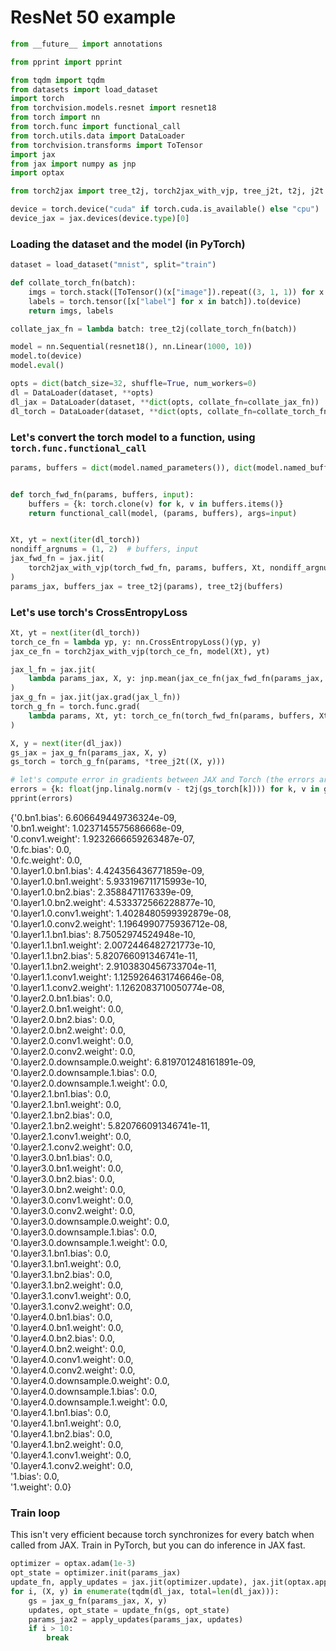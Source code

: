 # ResNet 50 example

```python
from __future__ import annotations

from pprint import pprint

from tqdm import tqdm
from datasets import load_dataset
import torch
from torchvision.models.resnet import resnet18
from torch import nn
from torch.func import functional_call
from torch.utils.data import DataLoader
from torchvision.transforms import ToTensor
import jax
from jax import numpy as jnp
import optax

from torch2jax import tree_t2j, torch2jax_with_vjp, tree_j2t, t2j, j2t

device = torch.device("cuda" if torch.cuda.is_available() else "cpu")
device_jax = jax.devices(device.type)[0]
```

### Loading the dataset and the model (in PyTorch)

```python
dataset = load_dataset("mnist", split="train")

def collate_torch_fn(batch):
    imgs = torch.stack([ToTensor()(x["image"]).repeat((3, 1, 1)) for x in batch]).to(device)
    labels = torch.tensor([x["label"] for x in batch]).to(device)
    return imgs, labels

collate_jax_fn = lambda batch: tree_t2j(collate_torch_fn(batch))
```

```python
model = nn.Sequential(resnet18(), nn.Linear(1000, 10))
model.to(device)
model.eval()

opts = dict(batch_size=32, shuffle=True, num_workers=0)
dl = DataLoader(dataset, **opts)
dl_jax = DataLoader(dataset, **dict(opts, collate_fn=collate_jax_fn))
dl_torch = DataLoader(dataset, **dict(opts, collate_fn=collate_torch_fn))
```

### Let's convert the torch model to a function, using `torch.func.functional_call`

```python
params, buffers = dict(model.named_parameters()), dict(model.named_buffers())


def torch_fwd_fn(params, buffers, input):
    buffers = {k: torch.clone(v) for k, v in buffers.items()}
    return functional_call(model, (params, buffers), args=input)


Xt, yt = next(iter(dl_torch))
nondiff_argnums = (1, 2)  # buffers, input
jax_fwd_fn = jax.jit(
    torch2jax_with_vjp(torch_fwd_fn, params, buffers, Xt, nondiff_argnums=nondiff_argnums)
)
params_jax, buffers_jax = tree_t2j(params), tree_t2j(buffers)
```

### Let's use torch's CrossEntropyLoss

```python
Xt, yt = next(iter(dl_torch))
torch_ce_fn = lambda yp, y: nn.CrossEntropyLoss()(yp, y)
jax_ce_fn = torch2jax_with_vjp(torch_ce_fn, model(Xt), yt)

jax_l_fn = jax.jit(
    lambda params_jax, X, y: jnp.mean(jax_ce_fn(jax_fwd_fn(params_jax, buffers_jax, X), y))
)
jax_g_fn = jax.jit(jax.grad(jax_l_fn))
torch_g_fn = torch.func.grad(
    lambda params, Xt, yt: torch_ce_fn(torch_fwd_fn(params, buffers, Xt), yt)
)

```

```python
X, y = next(iter(dl_jax))
gs_jax = jax_g_fn(params_jax, X, y)
gs_torch = torch_g_fn(params, *tree_j2t((X, y)))

# let's compute error in gradients between JAX and Torch (the errors are 0!)
errors = {k: float(jnp.linalg.norm(v - t2j(gs_torch[k]))) for k, v in gs_jax.items()}
pprint(errors)
```

<p>
{'0.bn1.bias': 6.606649449736324e-09,<br>
 '0.bn1.weight': 1.0237145575686668e-09,<br>
 '0.conv1.weight': 1.9232666659263487e-07,<br>
 '0.fc.bias': 0.0,<br>
 '0.fc.weight': 0.0,<br>
 '0.layer1.0.bn1.bias': 4.424356436771859e-09,<br>
 '0.layer1.0.bn1.weight': 5.933196711715993e-10,<br>
 '0.layer1.0.bn2.bias': 2.3588471176339e-09,<br>
 '0.layer1.0.bn2.weight': 4.533372566228877e-10,<br>
 '0.layer1.0.conv1.weight': 1.4028480599392879e-08,<br>
 '0.layer1.0.conv2.weight': 1.1964990775936712e-08,<br>
 '0.layer1.1.bn1.bias': 8.75052974524948e-10,<br>
 '0.layer1.1.bn1.weight': 2.0072446482721773e-10,<br>
 '0.layer1.1.bn2.bias': 5.820766091346741e-11,<br>
 '0.layer1.1.bn2.weight': 2.9103830456733704e-11,<br>
 '0.layer1.1.conv1.weight': 1.1259264631746646e-08,<br>
 '0.layer1.1.conv2.weight': 1.1262083710050774e-08,<br>
 '0.layer2.0.bn1.bias': 0.0,<br>
 '0.layer2.0.bn1.weight': 0.0,<br>
 '0.layer2.0.bn2.bias': 0.0,<br>
 '0.layer2.0.bn2.weight': 0.0,<br>
 '0.layer2.0.conv1.weight': 0.0,<br>
 '0.layer2.0.conv2.weight': 0.0,<br>
 '0.layer2.0.downsample.0.weight': 6.819701248161891e-09,<br>
 '0.layer2.0.downsample.1.bias': 0.0,<br>
 '0.layer2.0.downsample.1.weight': 0.0,<br>
 '0.layer2.1.bn1.bias': 0.0,<br>
 '0.layer2.1.bn1.weight': 0.0,<br>
 '0.layer2.1.bn2.bias': 0.0,<br>
 '0.layer2.1.bn2.weight': 5.820766091346741e-11,<br>
 '0.layer2.1.conv1.weight': 0.0,<br>
 '0.layer2.1.conv2.weight': 0.0,<br>
 '0.layer3.0.bn1.bias': 0.0,<br>
 '0.layer3.0.bn1.weight': 0.0,<br>
 '0.layer3.0.bn2.bias': 0.0,<br>
 '0.layer3.0.bn2.weight': 0.0,<br>
 '0.layer3.0.conv1.weight': 0.0,<br>
 '0.layer3.0.conv2.weight': 0.0,<br>
 '0.layer3.0.downsample.0.weight': 0.0,<br>
 '0.layer3.0.downsample.1.bias': 0.0,<br>
 '0.layer3.0.downsample.1.weight': 0.0,<br>
 '0.layer3.1.bn1.bias': 0.0,<br>
 '0.layer3.1.bn1.weight': 0.0,<br>
 '0.layer3.1.bn2.bias': 0.0,<br>
 '0.layer3.1.bn2.weight': 0.0,<br>
 '0.layer3.1.conv1.weight': 0.0,<br>
 '0.layer3.1.conv2.weight': 0.0,<br>
 '0.layer4.0.bn1.bias': 0.0,<br>
 '0.layer4.0.bn1.weight': 0.0,<br>
 '0.layer4.0.bn2.bias': 0.0,<br>
 '0.layer4.0.bn2.weight': 0.0,<br>
 '0.layer4.0.conv1.weight': 0.0,<br>
 '0.layer4.0.conv2.weight': 0.0,<br>
 '0.layer4.0.downsample.0.weight': 0.0,<br>
 '0.layer4.0.downsample.1.bias': 0.0,<br>
 '0.layer4.0.downsample.1.weight': 0.0,<br>
 '0.layer4.1.bn1.bias': 0.0,<br>
 '0.layer4.1.bn1.weight': 0.0,<br>
 '0.layer4.1.bn2.bias': 0.0,<br>
 '0.layer4.1.bn2.weight': 0.0,<br>
 '0.layer4.1.conv1.weight': 0.0,<br>
 '0.layer4.1.conv2.weight': 0.0,<br>
 '1.bias': 0.0,<br>
 '1.weight': 0.0}
</p>

### Train loop 

This isn't very efficient because torch synchronizes for every batch when called
from JAX. Train in PyTorch, but you can do inference in JAX fast.

```python
optimizer = optax.adam(1e-3)
opt_state = optimizer.init(params_jax)
update_fn, apply_updates = jax.jit(optimizer.update), jax.jit(optax.apply_updates)
for i, (X, y) in enumerate(tqdm(dl_jax, total=len(dl_jax))):
    gs = jax_g_fn(params_jax, X, y)
    updates, opt_state = update_fn(gs, opt_state)
    params_jax2 = apply_updates(params_jax, updates)
    if i > 10:
        break
```

